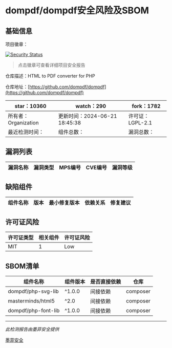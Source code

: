 # dompdf/dompdf安全风险及SBOM

## 基础信息

项目徽章：

[![Security Status](https://www.murphysec.com/platform3/v31/badge/1807138242543251456.svg)](https://www.murphysec.com/console/report/1694416773850755072/1807138242543251456)

> 点击徽章可查看详细项目安全报告

仓库描述：HTML to PDF converter for PHP

仓库地址：[https://github.com/dompdf/dompdf](https://github.com/dompdf/dompdf)

| star：10360 | watch：290 | fork：1782 |
| ----------- | -------------- | ------------ |
| 所有者：Organization | 更新时间：2024-06-21 18:45:38 | 许可证：LGPL-2.1 |
| 最近检测时间： | 组件总数： | 漏洞总数： |




## 漏洞列表

| 漏洞名称 | 漏洞类型 | MPS编号 | CVE编号 | 漏洞等级 |
| ------- | ------ | ------- | ------ | ----- |





## 缺陷组件

| 组件名称 | 版本 | 最小修复版本 | 依赖关系 | 修复建议 |
| -------- | ---- | ------------ | -------- | -------- |





## 许可证风险

| 许可证类型 | 相关组件 | 许可证风险 |
| ---------- | -------- | ---------- |
|MIT|1|Low|




## SBOM清单

| 组件名称 | 组件版本 | 是否直接依赖 | 仓库 |
| -------- | -------- | ------------ | ---- |
|dompdf/php-svg-lib|^1.0.0|间接依赖|composer|
|masterminds/html5|^2.0|间接依赖|composer|
|dompdf/php-font-lib|^1.0.0|间接依赖|composer|


------

*此检测报告由墨菲安全提供*

[墨菲安全](www.murphysec.com)